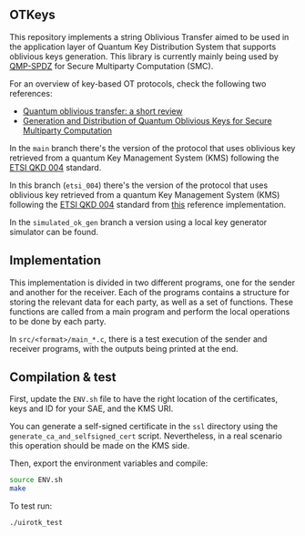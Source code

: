 ## OTKeys
This repository implements a string Oblivious Transfer aimed to be used in the application layer of Quantum Key Distribution System that supports oblivious keys generation. This library is currently mainly being used by [QMP-SPDZ](https://github.com/diogoftm/QMP-SPDZ) for Secure Multiparty Computation (SMC).

For an overview of key-based OT protocols, check the following two references:
- [Quantum oblivious transfer: a short review](https://www.mdpi.com/1099-4300/24/7/945)
- [Generation and Distribution of Quantum Oblivious Keys for Secure Multiparty Computation](https://www.mdpi.com/2076-3417/10/12/4080)

In the `main` branch there's the version of the protocol that uses oblivious key retrieved from a quantum Key Management System (KMS) following the [ETSI QKD 004](https://www.etsi.org/deliver/etsi_gs/QKD/001_099/014/01.01.01_60/gs_qkd014v010101p.pdf) standard.

In this branch (`etsi_004`) there's the version of the protocol that uses oblivious key retrieved from a quantum Key Management System (KMS) following the [ETSI QKD 004](https://www.etsi.org/deliver/etsi_gs/QKD/001_099/004/02.01.01_60/gs_qkd004v020101p.pdf) standard from [this](https://forge.etsi.org/rep/qkd/gs004-app-int/-/tree/edition3?ref_type=heads) reference implementation.

In the `simulated_ok_gen` branch a version using a local key generator simulator can be found. 

## Implementation

This implementation is divided in two different programs, one for the sender and another for the receiver.
Each of the programs contains a structure for storing the relevant data for each party, as well as a set of functions.
These functions are called from a main program and perform the local operations to be done by each party. 

In `src/<format>/main_*.c`, there is a test execution of the sender and receiver programs, with the outputs being printed at the end.

## Compilation & test

First, update the `ENV.sh` file to have the right location of the certificates, keys and ID for your SAE, and the KMS URI.

You can generate a self-signed certificate in the `ssl` directory using the `generate_ca_and_selfsigned_cert` script. Nevertheless, in a real scenario this operation should be made on the KMS side.

Then, export the environment variables and compile:
```bash
source ENV.sh
make
```

To test run:
```bash
./uirotk_test
```
